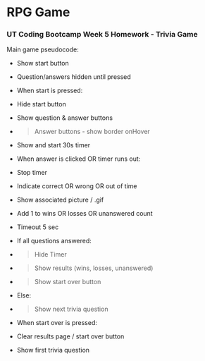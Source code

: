 # RPG Game

### UT Coding Bootcamp Week 5 Homework - Trivia Game

Main game pseudocode:
* Show start button
 * Question/answers hidden until pressed

* When start is pressed:
 * Hide start button
 * Show question & answer buttons
 * > Answer buttons - show border onHover
 * Show and start 30s timer

* When answer is clicked OR timer runs out:
 * Stop timer
 * Indicate correct OR wrong OR out of time
 * Show associated picture / .gif
 * Add 1 to wins OR losses OR unanswered count
 * Timeout 5 sec
 * If all questions answered:
 * > Hide Timer
 * > Show results (wins, losses, unanswered)
 * > Show start over button
 * Else:
 * > Show next trivia question

* When start over is pressed:
 * Clear results page / start over button
 * Show first trivia question
